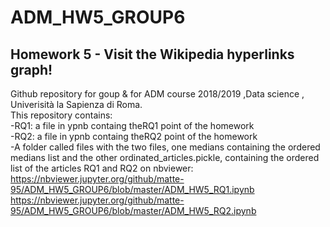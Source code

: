 # ADM_HW5_GROUP6
## Homework 5 - Visit the Wikipedia hyperlinks graph!

Github repository for goup & for ADM course 2018/2019 ,Data science , Univerisità la Sapienza di Roma.  <br/>
This repository contains:  <br/>
-RQ1: a file in ypnb containg theRQ1 point of the homework  <br/>
-RQ2: a file in ypnb containg theRQ2 point of the homework  <br/>
-A folder called files with the two files, one medians containing the ordered medians list and the other ordinated_articles.pickle, containing the ordered list of the articles
RQ1 and RQ2 on nbviewer: <br/>
https://nbviewer.jupyter.org/github/matte-95/ADM_HW5_GROUP6/blob/master/ADM_HW5_RQ1.ipynb <br/>
https://nbviewer.jupyter.org/github/matte-95/ADM_HW5_GROUP6/blob/master/ADM_HW5_RQ2.ipynb <br/>
